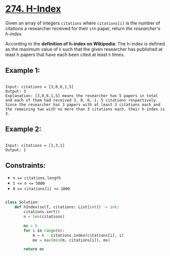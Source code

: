 # [274. H-Index](https://leetcode.com/problems/h-index/description/?envType=study-plan-v2&envId=top-interview-150)

Given an array of integers `citations` where `citations[i]` is the number of citations a researcher received for their `ith` paper, return _the researcher's h-index._

According to the **definition of h-index on Wikipedia**: The h-index is defined as the maximum value of `h` such that the given researcher has published at least h papers that have each been cited at least `h` times.

## Example 1:

```

Input: citations = [3,0,6,1,5]
Output: 3
Explanation: [3,0,6,1,5] means the researcher has 5 papers in total and each of them had received 3, 0, 6, 1, 5 citations respectively.
Since the researcher has 3 papers with at least 3 citations each and the remaining two with no more than 3 citations each, their h-index is 3.
```

## Example 2:

```

Input: citations = [1,3,1]
Output: 1

```

## Constraints:

- `n == citations.length`
- `1 <= n <= 5000`
- `0 <= citations[i] <= 1000`

```python

class Solution:
    def hIndex(self, citations: List[int]) -> int:
        citations.sort()
        n = len(citations)

        mx = 0
        for i in range(n):
            m = n - citations.index(citations[i], i)
            mx = max(min(m, citations[i]), mx)

        return mx

```

